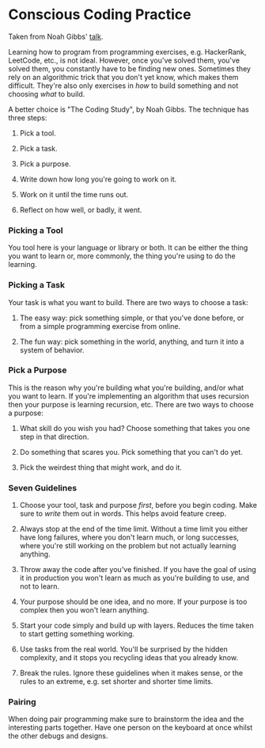 # Conscious Coding Practice

Taken from Noah Gibbs' [talk](https://www.youtube.com/watch?v=NF4rHCUElVI).

Learning how to program from programming exercises, e.g. HackerRank, LeetCode, etc., is not ideal. However, once you've solved them, you've solved them, you constantly have to be finding new ones. Sometimes they rely on an algorithmic trick that you don't yet know, which makes them difficult. They're also only exercises in *how* to build something and not choosing *what* to build.

A better choice is "The Coding Study", by Noah Gibbs. The technique has three steps:

1. Pick a tool.

2. Pick a task.

3. Pick a purpose.

4. Write down how long you're going to work on it.

5. Work on it until the time runs out.

6. Reflect on how well, or badly, it went.

### Picking a Tool

You tool here is your language or library or both. It can be either the thing you want to learn or, more commonly, the thing you're using to do the learning.

### Picking a Task

Your task is what you want to build. There are two ways to choose a task:

1. The easy way: pick something simple, or that you've done before, or from a simple programming exercise from online.

2. The fun way: pick something in the world, anything, and turn it into a system of behavior.

### Pick a Purpose

This is the reason why you're building what you're building, and/or what you want to learn. If you're implementing an algorithm that uses recursion then your purpose is learning recursion, etc. There are two ways to choose a purpose:

1. What skill do you wish you had? Choose something that takes you one step in that direction.

2. Do something that scares you. Pick something that you can't do yet.

3. Pick the weirdest thing that might work, and do it.

### Seven Guidelines

1. Choose your tool, task and purpose *first*, before you begin coding. Make sure to *write* them out in words. This helps avoid feature creep.

2. Always stop at the end of the time limit. Without a time limit you either have long failures, where you don't learn much, or long successes, where you're still working on the problem but not actually learning anything.

3. Throw away the code after you've finished. If you have the goal of using it in production you won't learn as much as you're building to use, and not to learn.

4. Your purpose should be one idea, and no more. If your purpose is too complex then you won't learn anything.

5. Start your code simply and build up with layers. Reduces the time taken to start getting something working.

6. Use tasks from the real world. You'll be surprised by the hidden complexity, and it stops you recycling ideas that you already know.

7. Break the rules. Ignore these guidelines when it makes sense, or the rules to an extreme, e.g. set shorter and shorter time limits.

### Pairing

When doing pair programming make sure to brainstorm the idea and the interesting parts together. Have one person on the keyboard at once whilst the other debugs and designs.
